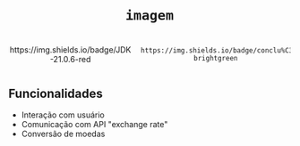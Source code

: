 <h1 align="center"> 
    
    imagem


</h1>

<div align="center" style="display: flex; align-items: center; gap: 15px;">
    https://img.shields.io/badge/JDK-21.0.6-red

    https://img.shields.io/badge/conclu%C3%ADdo-brightgreen
</div>


## Funcionalidades

- Interação com usuário
- Comunicação com API "exchange rate"
- Conversão de moedas

